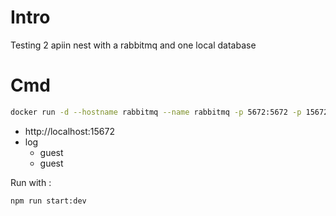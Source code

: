 # Intro 
Testing 2 apiin nest with a rabbitmq and one local database 

# Cmd

```bash
docker run -d --hostname rabbitmq --name rabbitmq -p 5672:5672 -p 15672:15672 rabbitmq:3-management
```

- http://localhost:15672
- log 
    - guest
    - guest

Run with :

```bash
npm run start:dev
```